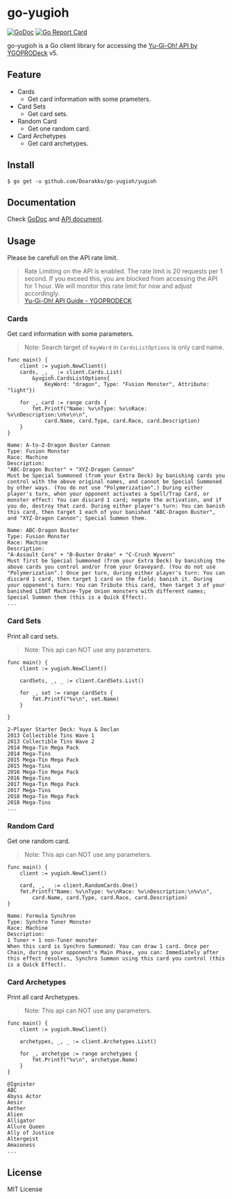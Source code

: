 # go-yugioh

[![GoDoc](https://godoc.org/github.com/Doarakko/go-yugioh?status.svg)](https://godoc.org/github.com/Doarakko/go-yugioh)
[![Go Report Card](https://goreportcard.com/badge/github.com/Doarakko/go-yugioh)](https://goreportcard.com/report/github.com/Doarakko/go-yugioh)

go-yugioh is a Go client library for accessing the [Yu-Gi-Oh! API by YGOPRODeck](https://db.ygoprodeck.com/api-guide/) v5.

## Feature

- Cards
  - Get card information with some prameters.
- Card Sets
  - Get card sets.
- Random Card
  - Get one random card.
- Card Archetypes
  - Get card archetypes.

## Install

```
$ go get -u github.com/Doarakko/go-yugioh/yugioh
```

## Documentation

Check [GoDoc](https://godoc.org/github.com/Doarakko/go-yugioh) and [API document](https://db.ygoprodeck.com/api-guide/).

## Usage

Please be carefull on the API rate limit.

> Rate Limiting on the API is enabled. The rate limit is 20 requests per 1 second. If you exceed this, you are blocked from accessing the API for 1 hour. We will monitor this rate limit for now and adjust accordingly.  
> [Yu-Gi-Oh! API Guide - YGOPRODECK](https://db.ygoprodeck.com/api-guide/)

### Cards

Get card information with some parameters.

> Note: Search target of `KeyWord` in `CardsListOptions` is only card name.

```
func main() {
	client := yugioh.NewClient()
	cards, _, _ := client.Cards.List(
		&yugioh.CardsListOptions{
			KeyWord: "dragon", Type: "Fusion Monster", Attribute: "light"})

	for _, card := range cards {
		fmt.Printf("Name: %v\nType: %v\nRace: %v\nDescription:\n%v\n\n",
			card.Name, card.Type, card.Race, card.Description)
	}
}
```

```
Name: A-to-Z-Dragon Buster Cannon
Type: Fusion Monster
Race: Machine
Description:
"ABC-Dragon Buster" + "XYZ-Dragon Cannon"
Must be Special Summoned (from your Extra Deck) by banishing cards you control with the above original names, and cannot be Special Summoned by other ways. (You do not use "Polymerization".) During either player's turn, when your opponent activates a Spell/Trap Card, or monster effect: You can discard 1 card; negate the activation, and if you do, destroy that card. During either player's turn: You can banish this card, then target 1 each of your banished "ABC-Dragon Buster", and "XYZ-Dragon Cannon"; Special Summon them.

Name: ABC-Dragon Buster
Type: Fusion Monster
Race: Machine
Description:
"A-Assault Core" + "B-Buster Drake" + "C-Crush Wyvern"
Must first be Special Summoned (from your Extra Deck) by banishing the above cards you control and/or from your Graveyard. (You do not use "Polymerization".) Once per turn, during either player's turn: You can discard 1 card, then target 1 card on the field; banish it. During your opponent's turn: You can Tribute this card, then target 3 of your banished LIGHT Machine-Type Union monsters with different names; Special Summon them (this is a Quick Effect).
...
```

### Card Sets

Print all card sets.

> Note: This api can NOT use any parameters.

```
func main() {
	client := yugioh.NewClient()

	cardSets, _, _ := client.CardSets.List()

	for _, set := range cardSets {
		fmt.Printf("%v\n", set.Name)
	}

}
```

```
2-Player Starter Deck: Yuya & Declan
2013 Collectible Tins Wave 1
2013 Collectible Tins Wave 2
2014 Mega-Tin Mega Pack
2014 Mega-Tins
2015 Mega-Tin Mega Pack
2015 Mega-Tins
2016 Mega-Tin Mega Pack
2016 Mega-Tins
2017 Mega-Tin Mega Pack
2017 Mega-Tins
2018 Mega-Tin Mega Pack
2018 Mega-Tins
...
```

### Random Card

Get one random card.

> Note: This api can NOT use any parameters.

```
func main() {
	client := yugioh.NewClient()

	card, _, _ := client.RandomCards.One()
	fmt.Printf("Name: %v\nType: %v\nRace: %v\nDescription:\n%v\n",
		card.Name, card.Type, card.Race, card.Description)
}
```

```
Name: Formula Synchron
Type: Synchro Tuner Monster
Race: Machine
Description:
1 Tuner + 1 non-Tuner monster
When this card is Synchro Summoned: You can draw 1 card. Once per Chain, during your opponent's Main Phase, you can: Immediately after this effect resolves, Synchro Summon using this card you control (this is a Quick Effect).
```

### Card Archetypes

Print all card Archetypes.

> Note: This api can NOT use any parameters.

```
func main() {
	client := yugioh.NewClient()

	archetypes, _, _ := client.Archetypes.List()

	for _, archetype := range archetypes {
		fmt.Printf("%v\n", archetype.Name)
	}
}
```

```
@Ignister
ABC
Abyss Actor
Aesir
Aether
Alien
Alligator
Allure Queen
Ally of Justice
Altergeist
Amazoness
...
```

## License

MIT License
